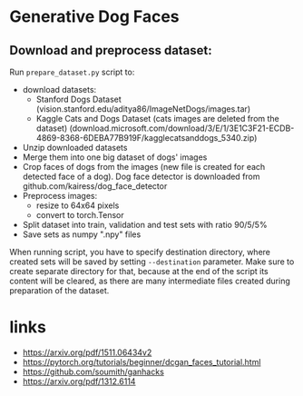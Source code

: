 # Generative Dog Faces

## Download and preprocess dataset:
Run `prepare_dataset.py` script to:
- download datasets:
    - Stanford Dogs Dataset (vision.stanford.edu/aditya86/ImageNetDogs/images.tar)
    - Kaggle Cats and Dogs Dataset (cats images are deleted from the dataset) (download.microsoft.com/download/3/E/1/3E1C3F21-ECDB-4869-8368-6DEBA77B919F/kagglecatsanddogs_5340.zip)
- Unzip downloaded datasets
- Merge them into one big dataset of dogs' images
- Crop faces of dogs from the images (new file is created for each detected face of a dog). Dog face detector is downloaded from github.com/kairess/dog_face_detector
- Preprocess images:
    - resize to 64x64 pixels
    - convert to torch.Tensor
- Split dataset into train, validation and test sets with ratio 90/5/5%
- Save sets as numpy ".npy" files

When running script, you have to specify destination directory, where created sets will be saved by setting `--destination` parameter. Make sure to create separate directory for that, because at the end of the script its content will be cleared, as there are many intermediate files created during preparation of the dataset.



# links
- https://arxiv.org/pdf/1511.06434v2
- https://pytorch.org/tutorials/beginner/dcgan_faces_tutorial.html
- https://github.com/soumith/ganhacks
- https://arxiv.org/pdf/1312.6114